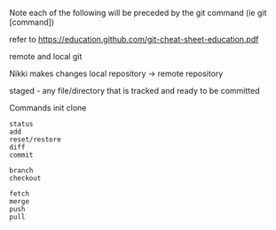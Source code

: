 Note each of the following will be preceded by the git command (ie git [command])

refer to https://education.github.com/git-cheat-sheet-education.pdf

remote and local git 

Nikki makes changes local repository -> remote repository

staged - any file/directory that is tracked and ready to be committed 

Commands
    init
    clone

    status
    add
    reset/restore
    diff
    commit

    branch
    checkout

    fetch
    merge
    push
    pull
